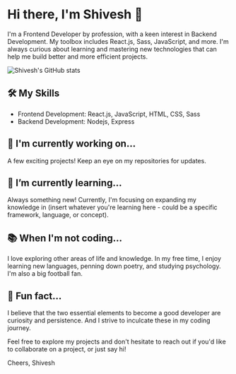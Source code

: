 
# Hi there, I'm Shivesh 👋

I'm a Frontend Developer by profession, with a keen interest in Backend Development. My toolbox includes React.js, Sass, JavaScript, and more. I'm always curious about learning and mastering new technologies that can help me build better and more efficient projects.

![Shivesh's GitHub stats](https://github-readme-stats.vercel.app/api?username=realshivesh&show_icons=true)

## 🛠️ My Skills

- Frontend Development: React.js, JavaScript, HTML, CSS, Sass
- Backend Development: Nodejs, Express

## 🔭 I'm currently working on...

A few exciting projects! Keep an eye on my repositories for updates.

## 🌱 I’m currently learning...

Always something new! Currently, I'm focusing on expanding my knowledge in (insert whatever you're learning here - could be a specific framework, language, or concept).

## 📚 When I'm not coding...

I love exploring other areas of life and knowledge. In my free time, I enjoy learning new languages, penning down poetry, and studying psychology. I'm also a big football fan.

## 🎯 Fun fact...

I believe that the two essential elements to become a good developer are curiosity and persistence. And I strive to inculcate these in my coding journey.

Feel free to explore my projects and don't hesitate to reach out if you'd like to collaborate on a project, or just say hi!

Cheers,
Shivesh


<!--
**RealShivesh/realshivesh** is a ✨ _special_ ✨ repository because its `README.md` (this file) appears on your GitHub profile.

Here are some ideas to get you started:

- 🔭 I’m currently working on ...
- 🌱 I’m currently learning ...
- 👯 I’m looking to collaborate on ...
- 🤔 I’m looking for help with ...
- 💬 Ask me about ...
- 📫 How to reach me: ...
- 😄 Pronouns: ...
- ⚡ Fun fact: ...
-->
